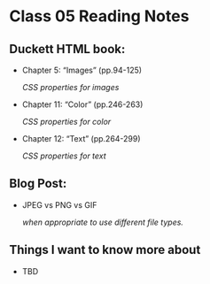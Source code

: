 # Class 05 Reading Notes

## Duckett HTML book:

- Chapter 5: “Images” (pp.94-125)

    *CSS properties for images*
- Chapter 11: “Color” (pp.246-263)

    *CSS properties for color*

- Chapter 12: “Text” (pp.264-299)

    *CSS properties for text*

## Blog Post:

- JPEG vs PNG vs GIF

    *when appropriate to use different file types.*

## Things I want to know more about

- TBD
